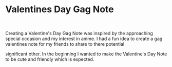 <h1>Valentines Day Gag Note </h1>
<br>
<p>Creating a Valentine's Day Gag Note was inspired by the approaching special occasion and my interest in anime. I had a fun idea to create a gag valentines note for my friends to share to there potential 

significant other. In the beginning I wanted to make the Valentine's Day Note to be cute and friendly which is expected.

</p>

